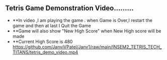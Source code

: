 ## Tetris Game Demonstration Video.........</br>
- **In video ,I am playing the game . when Game is Over,I restart the game and then at last I Quit the Game </br>
- **Game will also show "New High Score" when New High score will be made </br>
- **Current High Score is 480 </br>
https://github.com/JanviVPatel/Janv1/raw/main/INSEM2_TETRIS_TECH_TITANS/tetris_demo_video.mp4
